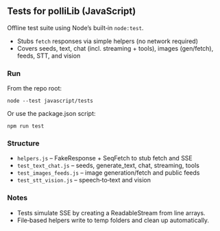## Tests for polliLib (JavaScript)

Offline test suite using Node’s built‑in `node:test`.

- Stubs `fetch` responses via simple helpers (no network required)
- Covers seeds, text, chat (incl. streaming + tools), images (gen/fetch), feeds, STT, and vision

### Run

From the repo root:

```
node --test javascript/tests
```

Or use the package.json script:

```
npm run test
```

### Structure

- `helpers.js` – FakeResponse + SeqFetch to stub fetch and SSE
- `test_text_chat.js` – seeds, generate_text, chat, streaming, tools
- `test_images_feeds.js` – image generation/fetch and public feeds
- `test_stt_vision.js` – speech‑to‑text and vision

### Notes

- Tests simulate SSE by creating a ReadableStream from line arrays.
- File‑based helpers write to temp folders and clean up automatically.
